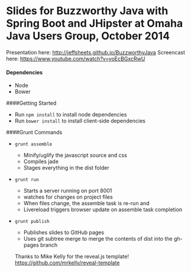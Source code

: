 Slides for Buzzworthy Java with Spring Boot and JHipster at Omaha Java Users Group, October 2014
=======

Presentation here: http://jeffsheets.github.io/BuzzworthyJava
Screencast here: https://www.youtube.com/watch?v=yoEcBGxcRwU

#### Dependencies
* Node
* Bower

####Getting Started
* Run `npm install` to install node dependencies
* Run `bower install` to install client-side dependencies

####Grunt Commands
* `grunt assemble`
  * Minify/uglify the javascript source and css
  * Compiles jade
  * Stages everything in the dist folder
* `grunt run`
  * Starts a server running on port 8001
  * watches for changes on project files
  * When files change, the assemble task is re-run and
  * Livereload triggers browser update on assemble task completion
* `grunt publish`
  * Publishes slides to GitHub pages
  * Uses git subtree merge to merge the contents of dist into the gh-pages branch

  Thanks to Mike Kelly for the reveal.js template! https://github.com/mrkelly/reveal-template
